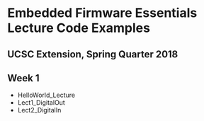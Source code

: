 # Embedded Firmware Essentials Lecture Code Examples
## UCSC Extension, Spring Quarter 2018

## Week 1

- HelloWorld_Lecture
- Lect1_DigitalOut
- Lect2_DigitalIn


